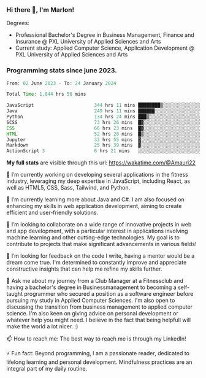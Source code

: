 
### Hi there 👋, I'm Marlon!

Degrees: 
- Professional Bachelor's Degree in Business Management, Finance and Insurance @ PXL University of Applied Sciences and Arts
- Current study: Applied Computer Science, Application Development @ PXL University of Applied Sciences and Arts

### Programming stats since june 2023.
<!--START_SECTION:waka-->

```java
From: 02 June 2023 - To: 24 January 2024

Total Time: 1,044 hrs 56 mins

JavaScript                      344 hrs 11 mins ████████▒░░░░░░░░░░░░░░░░   32.86 %
Java                            249 hrs 11 mins ██████░░░░░░░░░░░░░░░░░░░   23.79 %
Python                          134 hrs 24 mins ███▒░░░░░░░░░░░░░░░░░░░░░   12.83 %
SCSS                            73 hrs 26 mins  █▓░░░░░░░░░░░░░░░░░░░░░░░   07.01 %
CSS                             66 hrs 23 mins  █▓░░░░░░░░░░░░░░░░░░░░░░░   06.34 %
HTML                            52 hrs 28 mins  █▒░░░░░░░░░░░░░░░░░░░░░░░   05.01 %
Jupyter                         33 hrs 55 mins  ▓░░░░░░░░░░░░░░░░░░░░░░░░   03.24 %
Markdown                        25 hrs 39 mins  ▓░░░░░░░░░░░░░░░░░░░░░░░░   02.45 %
ActionScript 3                  6 hrs 21 mins   ░░░░░░░░░░░░░░░░░░░░░░░░░   00.61 %
```

<!--END_SECTION:waka-->
**My full stats** are visible through this url: https://wakatime.com/@Amauri22



🔭 I’m currently working on developing several applications in the fitness industry, leveraging my deep expertise in JavaScript, including React, as well as HTML5, CSS, Sass, Tailwind, and Python.

🌱 I’m currently learning more about Java and C#. I am also focused on enhancing my skills in web application development, aiming to create efficient and user-friendly solutions.

👯 I’m looking to collaborate on a wide range of innovative projects in web and app development, with a particular interest in applications involving machine learning and other cutting-edge technologies. My goal is to contribute to projects that make significant advancements in various fields!

🤔 I’m looking for feedback on the code I write, having a mentor would be a dream come true. I'm determined to constantly improve and appreciate constructive insights that can help me refine my skills further.

💬 Ask me about my journey from a Club Manager at a Fitnessclub and having a bachelor's degree in Businessmanagement to becoming a self-taught programmer who secured a position as a software engineer before pursuing my study in Applied Computer Sciences. I'm also open to discussing the transition from business management to applied computer science. I'm also keen on giving advice on personal development or whatever help you might need. I believe in the fact that being helpfull will make the world a lot nicer. :)

📫 How to reach me: The best way to reach me is through my LinkedIn!

⚡ Fun fact: Beyond programming, I am a passionate reader, dedicated to lifelong learning and personal development. Mindfulness practices are an integral part of my daily routine.


